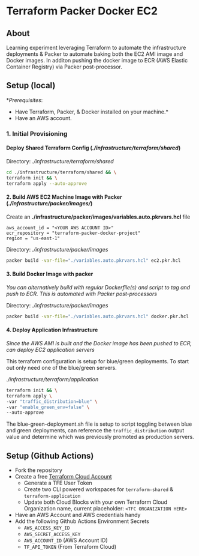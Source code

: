 # Terraform Packer Docker EC2

## About

Learning experiment leveraging Terraform to automate the infrastructure deployments & Packer to automate baking both the EC2 AMI image and Docker images. In additon pushing the docker image to ECR (AWS Elastic Container Registry) via Packer post-processor.

## Setup (local)

**Prerequisites*: 
  - Have Terraform, Packer, & Docker installed on your machine.*
  - Have an AWS account.

### 1. Initial Provisioning
#### Deploy Shared Terraform Config (*./infrastructure/terraform/shared*)

Directory: *./infrastructure/terraform/shared*
```bash
cd ./infrastructure/terraform/shared && \
terraform init && \
terraform apply --auto-approve
```


#### 2. Build AWS EC2 Machine Image with Packer (*./infrastructure/packer/images/*)

Create an **./infrastructure/packer/images/variables.auto.pkrvars.hcl** file

```hcl
aws_account_id = "<YOUR AWS ACCOUNT ID>"
ecr_repository = "terraform-packer-docker-project"
region = "us-east-1"
```

Directory: *./infrastructure/packer/images*
```bash
packer build -var-file="./variables.auto.pkrvars.hcl" ec2.pkr.hcl
```


#### 3. Build Docker Image with packer

*You can alternatively build with regular Dockerfile(s) and script to tag and push to ECR. This is automated with Packer post-processors*

Directory: *./infrastructure/packer/images*
```bash
packer build -var-file="./variables.auto.pkrvars.hcl" docker.pkr.hcl
```

#### 4. Deploy Application Infrastructure

*Since the AWS AMI is built and the Docker image has been pushed to ECR, can deploy EC2 application servers*

This terraform configuration is setup for blue/green deployments. To start out only need one of the blue/green servers.

*./infrastructure/terraform/application*
```bash
terraform init && \
terraform apply \
-var "traffic_distribution=blue" \
-var "enable_green_env=false" \
--auto-approve
```

The blue-green-deployment.sh file is setup to script toggling between blue and green deployments, can reference the `traffic_distribution` output value and determine which was previously promoted as production servers.


## Setup (Github Actions)

* Fork the repository
* Create a free [Terraform Cloud Account](https://app.terraform.io/)
  - Generate a TFE User Token
  - Create two CLI powered workspaces for `terraform-shared` & `terraform-application`
  - Update both Cloud Blocks with your own Terraform Cloud Organization name, current placeholder: `<TFC ORGANIZATION HERE>`
* Have an AWS Account and AWS credentials handy
* Add the following Github Actions Environment Secrets
  - `AWS_ACCESS_KEY_ID`
  - `AWS_SECRET_ACCESS_KEY`
  - `AWS_ACCOUNT_ID` (AWS Account ID)
  - `TF_API_TOKEN` (From Terraform Cloud)